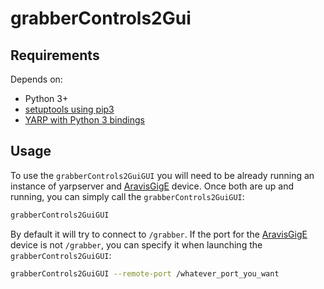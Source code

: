# grabberControls2Gui


## Requirements
Depends on:
- Python 3+
- [setuptools using pip3](http://robots.uc3m.es/gitbook-installation-guides/install-setuptools.html#install-setuptools-using-pip3)
- [YARP with Python 3 bindings](http://robots.uc3m.es/gitbook-installation-guides/install-yarp.html#install-python-bindings)


## Usage 

To use the `grabberControls2GuiGUI` you will need to be already running an instance of yarpserver and [AravisGigE](/libraries/YarpPlugins/AravisGigE) device. Once both are up and running, you can simply call the `grabberControls2GuiGUI`:

```bash
grabberControls2GuiGUI
```

By default it will try to connect to `/grabber`. If the port for the [AravisGigE](/libraries/YarpPlugins/AravisGigE) device is not `/grabber`, you can specify it when launching the `grabberControls2GuiGUI`:

```bash
grabberControls2GuiGUI --remote-port /whatever_port_you_want
```
